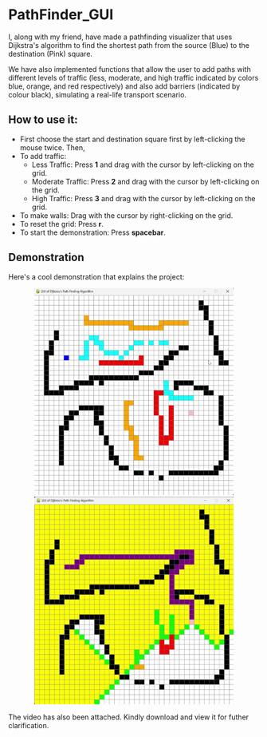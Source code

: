 # PathFinder_GUI

I, along with my friend, have made a pathfinding visualizer that uses Dijkstra's algorithm to find the shortest path from the source (Blue) to the destination (Pink) square.

We have also implemented functions that allow the user to add paths with different levels of traffic (less, moderate, and high traffic indicated by colors blue, orange, and red respectively) and also add barriers (indicated by colour black), simulating a real-life transport scenario.

## How to use it:
- First choose the start and destination square first by left-clicking the mouse twice. Then,
- To add traffic:
  - Less Traffic: Press **1** and drag with the cursor by left-clicking on the grid.
  - Moderate Traffic: Press **2** and drag with the cursor by left-clicking on the grid.
  - High Traffic: Press **3** and drag with the cursor by left-clicking on the grid.
- To make walls: Drag with the cursor by right-clicking on the grid.
- To reset the grid: Press **r**.
- To start the demonstration: Press **spacebar**.

## Demonstration

Here's a cool demonstration that explains the project:

<p align="center">
  <img src="Question_Pic.png" alt="Before" width="400"/>
  <img src="Path_Pic.png" alt="After" width="400"/>
</p>

The video has also been attached. Kindly download and view it for futher clarification.
